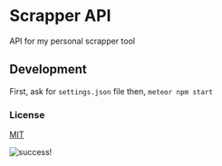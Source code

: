 # Scrapper API

API for my personal scrapper tool

## Development
First, ask for `settings.json` file
then, `meteor npm start`

### License
[MIT](https://github.com/skemb321/scrapper-api/blob/master/License.md)

![success!](https://images.duckduckgo.com/iu/?u=http%3A%2F%2Fi1.wp.com%2Fanvyst.com%2Fwp-content%2Fuploads%2F2015%2F02%2F58141812.jpg&f=1)
